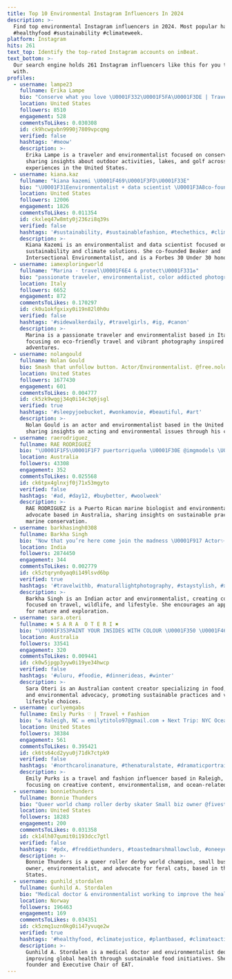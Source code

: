 ```yaml
---
title: Top 10 Environmental Instagram Influencers In 2024
description: >-
  Find top environmental Instagram influencers in 2024. Most popular hashtags:
  #healthyfood #sustainability #climateweek.
platform: Instagram
hits: 261
text_top: Identify the top-rated Instagram accounts on inBeat.
text_bottom: >-
  Our search engine holds 261 Instagram influencers like this for you to work
  with.
profiles:
  - username: lampe23
    fullname: Erika Lampe
    bio: "Conserve what you love \U0001F332\U0001F5FA\U0001F3DE | Traveler | Lake Lover | Golfer | Environmentalist | DSM ——>\U0001F4CD|"
    location: United States
    followers: 8510
    engagement: 528
    commentsToLikes: 0.030308
    id: ck9hcwgvbn9990j7809vpcqmg
    verified: false
    hashtags: '#meow'
    description: >-
      Erika Lampe is a traveler and environmentalist focused on conservation,
      sharing insights about outdoor activities, lakes, and golf across her
      experiences in the United States.
  - username: kiana.kaz
    fullname: "kiana kazemi \U0001F469\U0001F3FD‍\U0001F33E"
    bio: "\U0001F31Eenvironmentalist + data scientist \U0001F3A8co-founder @joinbeaker + @intersectionalenvironmentalist \U0001F333 @forbes 30under30 \U0001F48Chellokianakazemi@gmail.com"
    location: United States
    followers: 12006
    engagement: 1826
    commentsToLikes: 0.011354
    id: ckxleq47w8mty0j236zi8q39s
    verified: false
    hashtags: '#sustainability, #sustainablefashion, #techethics, #climatesolutions'
    description: >-
      Kiana Kazemi is an environmentalist and data scientist focused on
      sustainability and climate solutions. She co-founded Beaker and
      Intersectional Environmentalist, and is a Forbes 30 Under 30 honoree.
  - username: iamexploringworld
    fullname: "Marina - travel\U0001F6E4️ & protect\U0001F331♻️"
    bio: "passionate traveler, environmentalist, color addicted photographer, connoisseur \U0001F4CDAustria\U0001F1E6\U0001F1F9 ⏭️ Italy\U0001F1EE\U0001F1F9"
    location: Italy
    followers: 6652
    engagement: 872
    commentsToLikes: 0.170297
    id: ck0u1okfgxixy0i19n82l0h0u
    verified: false
    hashtags: '#sidewalkerdaily, #travelgirls, #ig, #canon'
    description: >-
      Marina is a passionate traveler and environmentalist based in Italy,
      focusing on eco-friendly travel and vibrant photography inspired by her
      adventures.
  - username: nolangould
    fullname: Nolan Gould
    bio: Smash that unfollow button. Actor/Environmentalist. @free.nolo
    location: United States
    followers: 1677430
    engagement: 601
    commentsToLikes: 0.004777
    id: ck5zk9wqgj34q0i14c3q6jsgl
    verified: true
    hashtags: '#sleepyjoebucket, #wonkamovie, #beautiful, #art'
    description: >-
      Nolan Gould is an actor and environmentalist based in the United States,
      sharing insights on acting and environmental issues through his content.
  - username: raerodriguez_
    fullname: RAE RODRIGUEZ
    bio: "\U0001F1F5\U0001F1F7 puertorriqueña \U0001F30E @imgmodels \U0001F331 imperfect environmentalist - bsc marine"
    location: Australia
    followers: 43308
    engagement: 352
    commentsToLikes: 0.025568
    id: ck6tpx4glnxjf0j71x53mgyto
    verified: false
    hashtags: '#ad, #day12, #buybetter, #woolweek'
    description: >-
      RAE RODRIGUEZ is a Puerto Rican marine biologist and environmental
      advocate based in Australia, sharing insights on sustainable practices and
      marine conservation.
  - username: barkhasingh0308
    fullname: Barkha Singh
    bio: "Now that you’re here come join the madness \U0001F917 Actor✨ Travel with me \U0001F30F Animals ❤ Environmentalist\U0001F33F Carpe diem ✨ New video\U0001F447"
    location: India
    followers: 2874450
    engagement: 344
    commentsToLikes: 0.002779
    id: ck5ztqryn0yaq0i149lsvd6bp
    verified: true
    hashtags: '#travelwithb, #naturallightphotography, #staystylish, #xiaomi14civi'
    description: >-
      Barkha Singh is an Indian actor and environmentalist, creating content
      focused on travel, wildlife, and lifestyle. She encourages an appreciation
      for nature and exploration.
  - username: sara.oteri
    fullname: ✖️ S A R A  O T E R I ✖️
    bio: "\U0001F353PAINT YOUR INSIDES WITH COLOUR \U0001F350 \U0001F469\U0001F3FC Feeder + Ad chick + environmentalist"
    location: Australia
    followers: 33541
    engagement: 320
    commentsToLikes: 0.009441
    id: ck0w5jpgp3yyw0i19ye34hwcp
    verified: false
    hashtags: '#uluru, #foodie, #dinnerideas, #winter'
    description: >-
      Sara Oteri is an Australian content creator specializing in food, dining,
      and environmental advocacy, promoting sustainable practices and vibrant
      lifestyle choices.
  - username: curlyemgabs
    fullname: Emily Purks ♡ | Travel + Fashion
    bio: "✪ Raleigh, NC ✉︎ emilytitolo97@gmail.com ✈︎ Next Trip: NYC Ocean Lover \U000131FC • Environmentalist • Creativity"
    location: United States
    followers: 38384
    engagement: 561
    commentsToLikes: 0.395421
    id: ck6ts64cd2yyu0j71dk7ctpk9
    verified: false
    hashtags: '#northcarolinanature, #thenaturalstate, #dramaticportrait, #ncoutdoor'
    description: >-
      Emily Purks is a travel and fashion influencer based in Raleigh, NC,
      focusing on creative content, environmentalism, and ocean-related themes.
  - username: bonniethunders
    fullname: Bonnie Thunders
    bio: "Queer world champ roller derby skater Small biz owner @fivestride Feral cat wrangler \U0001F431 Environmentalist \U0001F438\U0001F344 Tending land on stolen Clackamas territory"
    location: United States
    followers: 18283
    engagement: 200
    commentsToLikes: 0.031358
    id: ck14lh07qumit0i193dcc7gtl
    verified: false
    hashtags: '#pdx, #freddiethunders, #toastedmarshmallowclub, #oneeyedsarah'
    description: >-
      Bonnie Thunders is a queer roller derby world champion, small business
      owner, environmentalist, and advocate for feral cats, based in the United
      States.
  - username: gunhild_stordalen
    fullname: Gunhild A. Stordalen
    bio: "Medical doctor & environmentalist working to improve the health of\U0001F46B&\U0001F30E through better food. Founder & Executive Chair of EAT. Young Global Leader 2015"
    location: Norway
    followers: 196463
    engagement: 169
    commentsToLikes: 0.034351
    id: ck5zmq1uzn0kg0i147yvuqe2w
    verified: true
    hashtags: '#healthyfood, #climatejustice, #plantbased, #climateaction'
    description: >-
      Gunhild A. Stordalen is a medical doctor and environmentalist dedicated to
      improving global health through sustainable food initiatives. She is the
      founder and Executive Chair of EAT.
---
```


